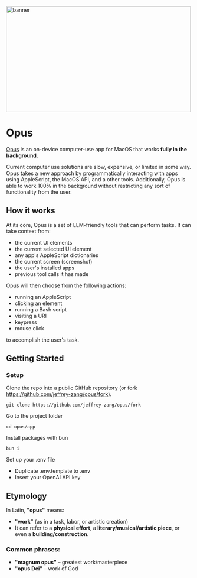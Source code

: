 <a href="https://tryop.us/" target="_blank" rel="noreferrer">
<img width="500" height="286.92" alt="banner" src="https://github.com/jeffrey-zang/opus/blob/master/assets/banner.svg" />
</a>

# Opus

[Opus](https://tryop.us/) is an on-device computer-use app for MacOS that works **fully in the background**.

Current computer use solutions are slow, expensive, or limited in some way. Opus takes a new approach by programmatically interacting with apps using AppleScript, the MacOS API, and a other tools. Additionally, Opus is able to work 100% in the background without restricting any sort of functionality from the user.

## How it works

At its core, Opus is a set of LLM-friendly tools that can perform tasks. It can take context from:

- the current UI elements
- the current selected UI element
- any app's AppleScript dictionaries
- the current screen (screenshot)
- the user's installed apps
- previous tool calls it has made

Opus will then choose from the following actions:

- running an AppleScript
- clicking an element
- running a Bash script
- visiting a URI
- keypress
- mouse click

to accomplish the user's task.

## Getting Started

### Setup

Clone the repo into a public GitHub repository (or fork https://github.com/jeffrey-zang/opus/fork).

```
git clone https://github.com/jeffrey-zang/opus/fork
```

Go to the project folder

```
cd opus/app
```

Install packages with bun

```
bun i
```

Set up your .env file

- Duplicate .env.template to .env
- Insert your OpenAI API key

## Etymology

In Latin, **"opus"** means:

- **"work"** (as in a task, labor, or artistic creation)
- It can refer to a **physical effort**, a **literary/musical/artistic piece**, or even a **building/construction**.

### Common phrases:

- **"magnum opus"** – greatest work/masterpiece
- **"opus Dei"** – work of God
